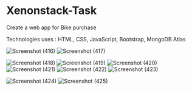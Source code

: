 # Xenonstack-Task
Create a web app for Bike purchase

Technologies uses :
HTML, CSS, JavaScript, Bootstrap, MongoDB Atlas


![Screenshot (416)](https://user-images.githubusercontent.com/95146504/196842766-d5e20b1f-8639-4110-94a2-16f880d030d3.png)
![Screenshot (417)](https://user-images.githubusercontent.com/95146504/196842756-5c6a202b-0574-4e71-906c-446847e8edee.png)



![Screenshot (418)](https://user-images.githubusercontent.com/95146504/196842996-d2963f40-24c5-4b84-895c-af5232d2c647.png)
![Screenshot (419)](https://user-images.githubusercontent.com/95146504/196842997-1c43caff-0f67-454b-877a-f01ad743807e.png)
![Screenshot (420)](https://user-images.githubusercontent.com/95146504/196843001-18d1ffc9-7ab9-4d44-ba34-1d54a0cc4d5d.png)
![Screenshot (421)](https://user-images.githubusercontent.com/95146504/196843003-cb4bab73-a390-4a55-b78f-4ce6df32b56f.png)
![Screenshot (422)](https://user-images.githubusercontent.com/95146504/196843005-7711e847-ce55-4e14-baa0-73553a0e8725.png)
![Screenshot (423)](https://user-images.githubusercontent.com/95146504/196843008-708eb991-f71f-45cc-8b9b-453d7b222e30.png)

![Screenshot (424)](https://user-images.githubusercontent.com/95146504/196842986-f3e000d6-d194-4891-8d37-c58c9cebde59.png)
![Screenshot (425)](https://user-images.githubusercontent.com/95146504/196842943-d494858e-9e23-4bae-9c9c-7ee1c2adec91.png)


